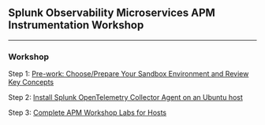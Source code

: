 ## Splunk Observability Microservices APM Instrumentation Workshop

***

### Workshop

Step 1: [Pre-work: Choose/Prepare Your Sandbox Environment and Review Key Concepts](./workshop-steps/1-prep.md#apm-preparation)  

Step 2: [Install Splunk OpenTelemetry Collector Agent on an Ubuntu host](./workshop-steps/2-otelagent.md)  

Step 3: [Complete APM Workshop Labs for Hosts](./workshop-steps/3-workshop-labs.md)  

